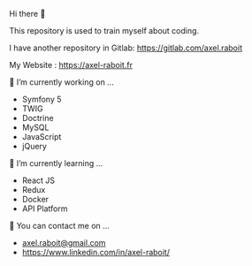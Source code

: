 Hi there 👋

This repository is used to train myself about coding.

I have another repository in Gitlab:
https://gitlab.com/axel.raboit

My Website : https://axel-raboit.fr

🔭 I’m currently working on ...
  - Symfony 5
  - TWIG
  - Doctrine
  - MySQL
  - JavaScript
  - jQuery

🌱 I’m currently learning ...
  - React JS
  - Redux
  - Docker
  - API Platform

👯 You can contact me on ...
  - axel.raboit@gmail.com
  - https://www.linkedin.com/in/axel-raboit/
